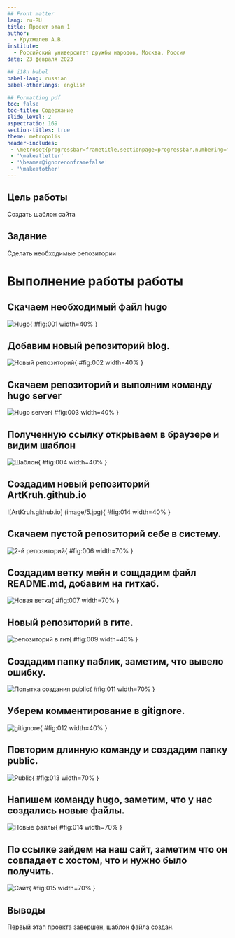 ```yaml
---
## Front matter
lang: ru-RU
title: Проект этап 1
author:
  - Крухмалев А.В.
institute:
  - Российский университет дружбы народов, Москва, Россия
date: 23 февраля 2023

## i18n babel
babel-lang: russian
babel-otherlangs: english

## Formatting pdf
toc: false
toc-title: Содержание
slide_level: 2
aspectratio: 169
section-titles: true
theme: metropolis
header-includes:
 - \metroset{progressbar=frametitle,sectionpage=progressbar,numbering=fraction}
 - '\makeatletter'
 - '\beamer@ignorenonframefalse'
 - '\makeatother'
---
```


## Цель работы

Создать шаблон сайта 

## Задание

Сделать необходимые репозитории 

# Выполнение работы работы

## Скачаем необходимый файл hugo

![Hugo](image/1.jpg){ #fig:001 width=40% }

## Добавим новый репозиторий blog.

![Новый репозиторий](image/2.jpg){ #fig:002 width=40% }

## Скачаем репозиторий и выполним команду hugo server

![Hugo server](image/3.jpg){ #fig:003 width=40% }

## Полученную ссылку открываем в браузере и видим шаблон

![Шаблон](image/4.jpg){ #fig:004 width=40% }

## Создадим новый репозиторий ArtKruh.github.io

![ArtKruh.github.io] (image/5.jpg){ #fig:014 width=40% }

## Скачаем пустой репозиторий себе в систему.

![2-й репозиторий](image/6.jpg){ #fig:006 width=70% }

## Создадим ветку мейн и сощдадим файл README.md, добавим на гитхаб.

![Новая ветка](image/7.jpg){ #fig:007 width=70% }

## Новый репозиторий в гите.

![репозиторий в гит](image/8.jpg){ #fig:009 width=40% }

## Создадим папку паблик, заметим, что вывело ошибку.

![Попытка создания public](image/9.jpg){ #fig:011 width=70% }

## Уберем комментирование в gitignore.

![gitignore](image/10.jpg){ #fig:012 width=40% }

## Повторим длинную команду и создадим папку public.

![Public](image/11.jpg){ #fig:013 width=70% }

## Напишем команду hugo, заметим, что у нас создались новые файлы.

![Новые файлы](image/12.jpg){ #fig:014 width=70% }

## По ссылке зайдем на наш сайт, заметим что он совпадает с хостом, что и нужно было получить.

![Сайт](image/13.jpg){ #fig:015 width=70% }

## Выводы

Первый этап проекта завершен, шаблон файла создан.

